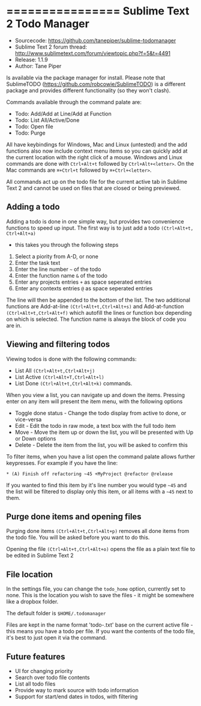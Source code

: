 ================
Sublime Text 2 Todo Manager
================

* Sourcecode: https://github.com/tanepiper/sublime-todomanager
* Sublime Text 2 forum thread: http://www.sublimetext.com/forum/viewtopic.php?f=5&t=4491
* Release: 1.1.9
* Author: Tane Piper

Is available via the package manager for install.  Please note that SublimeTODO
(https://github.com/robcowie/SublimeTODO) is a different package and provides
different functionality (so they won't clash).

Commands available through the command palate are:

* Todo: Add/Add at Line/Add at Function
* Todo: List All/Active/Done
* Todo: Open file
* Todo: Purge

All have keybindings for Windows, Mac and Linux (untested) and the add functions
also now include context menu items so you can quickly add at the current location
with the right click of a mouse.  Windows and Linux commands are done with
`Ctrl+Alt+t` followed by `Ctrl+Alt+<letter>`.  On the Mac commands are
`⌘+Ctrl+t` followed by `⌘+Ctrl+<letter>`.

All commands act up on the todo file for the current active tab in Sublime Text 2
and cannot be used on files that are closed or being previewed.

Adding a todo
-------------

Adding a todo is done in one simple way, but provides two convenience functions
to speed up input. The first way is to just add a todo `(Ctrl+Alt+t, Ctrl+Alt+a)`
- this takes you through the following steps

1. Select a piority from A-D, or none
2. Enter the task text
3. Enter the line number `~` of the todo
4. Enter the function name `&` of the todo
5. Enter any projects entries `+` as space seperated entries
6. Enter any contexts entries `@` as space seperated entries

The line will then be appended to the bottom of the list.  The two additional
functions are Add-at-line `(Ctrl+Alt+t,Ctrl+Alt+s)` and Add-at-function
`(Ctrl+Alt+t,Ctrl+Alt+f)` which autofill the lines or function box depending on
which is selected.  The function name is always the block of code you are in.

Viewing and filtering todos
---------------------------

Viewing todos is done with the following commands:

* List All `(Ctrl+Alt+t,Ctrl+Alt+j)`
* List Active `(Ctrl+Alt+T,Ctrl+Alt+l)`
* List Done `(Ctrl+Alt+t,Ctrl+Alt+k)` commands.

When you view a list, you can navigate up and down the items.  Pressing enter on
any item will present the item menu, with the following options

* Toggle done status - Change the todo display from active to done, or vice-versa
* Edit - Edit the todo in raw mode, a text box with the full todo item
* Move - Move the item up or down the list, you will be presented with Up or Down options
* Delete - Delete the item from the list, you will be asked to confirm this

To filter items, when you have a list open the command palate allows further
keypresses.  For example if you have the line:

  `* (A) Finish off refactoring ~45 +MyProject @refactor @release`

If you wanted to find this item by it's line number you would type `~45` and the
list will be filtered to display only this item, or all items with a `~45` next
to them.

Purge done items and opening files
----------------------------------

Purging done items `(Ctrl+Alt+t,Ctrl+Alt+p)` removes all done items from the todo
file.  You will be asked before you want to do this.

Opening the file `(Ctrl+Alt+t,Ctrl+Alt+o)` opens the file as a plain text file to
be edited in Sublime Text 2

File location
-----------------------------

In the settings file, you can change the `todo_home` option, currently set to none.
This is the location you wish to save the files - it might be somewhere like a
dropbox folder.

The default folder is `$HOME/.todomanager`

Files are kept in the name format 'todo-<filename-md5>.txt' base on the current
active file - this means you have a todo per file.  If you want the contents of
the todo file, it's best to just open it via the command.

Future features
---------------

* UI for changing priority
* Search over todo file contents
* List all todo files
* Provide way to mark source with todo information
* Support for start/end dates in todos, with filtering
